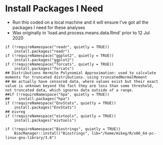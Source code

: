 # Install Packages I Need 
- Run this coded on a local machine and it will ensure I've got all the packages I need for these analyses
- Was originally in 'load.and.process.means.data.Rmd' prior to 12 Jul 2020

```{r}
if (!requireNamespace("readr", quietly = TRUE))
    install.packages("readr")
if (!requireNamespace("ggplot2", quietly = TRUE))
    install.packages("ggplot2")
if (!requireNamespace("forcats", quietly = TRUE))
    install.packages("forcats")
## Distributions Hermite Polynomial Approximation: used to calculate moments for truncated distributions. using truncatedNormalMoment
## We actually have censored data, where values exist but their exact value is unknown beyond the fact they are less than some threshold, not truncated data, which ignores data outside of a range.
##if (!requireNamespace("hpa", quietly = TRUE))
##    install.packages("hpa")
if (!requireNamespace("EnvStats", quietly = TRUE))
    install.packages("EnvStats")
## eivreg
if (!requireNamespace("eivtools", quietly = TRUE))
    install.packages("eivtools")

if (!requireNamespace("Biostrings", quietly = TRUE))
    BiocManager::install("Biostrings", lib="/home/mikeg/R/x86_64-pc-linux-gnu-library/3.6")
```
